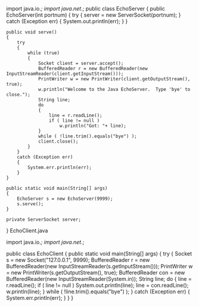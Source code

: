 
import java.io.*;
import java.net.*;
public class EchoServer
{
    public EchoServer(int portnum)
    {
        try
        {
            server = new ServerSocket(portnum);
        }
        catch (Exception err)
        {
            System.out.println(err);
        }
    }

    public void serve()
    {
        try
        {
            while (true)
            {
                Socket client = server.accept();
                BufferedReader r = new BufferedReader(new InputStreamReader(client.getInputStream()));
                PrintWriter w = new PrintWriter(client.getOutputStream(), true);
                w.println("Welcome to the Java EchoServer.  Type 'bye' to close.");
                String line;
                do
                {
                    line = r.readLine();
                    if ( line != null )
                        w.println("Got: "+ line);
                }
                while ( !line.trim().equals("bye") );
                client.close();
            }
        }
        catch (Exception err)
        {
            System.err.println(err);
        }
    }

    public static void main(String[] args)
    {
        EchoServer s = new EchoServer(9999);
        s.serve();
    }

    private ServerSocket server;
}
EchoClient.java

import java.io.*;
import java.net.*;

public class EchoClient
{
    public static void main(String[] args)
    {
        try
        {
            Socket s = new Socket("127.0.0.1", 9999);
            BufferedReader r = new BufferedReader(new InputStreamReader(s.getInputStream()));
            PrintWriter w = new PrintWriter(s.getOutputStream(), true);
            BufferedReader con = new BufferedReader(new InputStreamReader(System.in));
            String line;
            do
            {
                line = r.readLine();
                if ( line != null )
                    System.out.println(line);
                line = con.readLine();
                w.println(line);
            }
            while ( !line.trim().equals("bye") );
        }
        catch (Exception err)
        {
            System.err.println(err);
        }
    }
}

